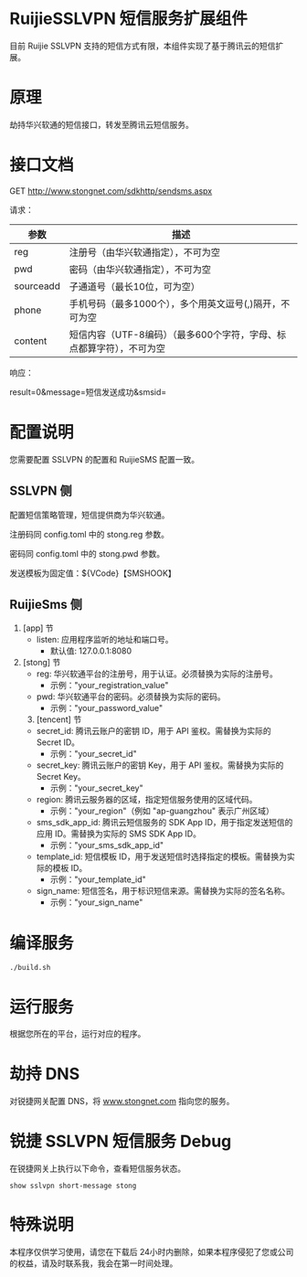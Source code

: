 # RuijieSSLVPN 短信服务扩展组件

目前 Ruijie SSLVPN 支持的短信方式有限，本组件实现了基于腾讯云的短信扩展。

# 原理
劫持华兴软通的短信接口，转发至腾讯云短信服务。

# 接口文档

GET http://www.stongnet.com/sdkhttp/sendsms.aspx

请求：

| 参数        | 描述                                     |
|-----------|----------------------------------------|
| reg       | 注册号（由华兴软通指定），不可为空                      |
| pwd       | 密码（由华兴软通指定），不可为空                       |
| sourceadd | 子通道号（最长10位，可为空）                        |
| phone     | 手机号码（最多1000个），多个用英文逗号(,)隔开，不可为空        |
| content   | 短信内容（UTF-8编码）（最多600个字符，字母、标点都算字符），不可为空 |

响应：

result=0&message=短信发送成功&smsid=

# 配置说明
您需要配置 SSLVPN 的配置和 RuijieSMS 配置一致。
## SSLVPN 侧
配置短信策略管理，短信提供商为华兴软通。

注册码同 config.toml 中的 stong.reg 参数。

密码同 config.toml 中的 stong.pwd 参数。

发送模板为固定值：${VCode}【SMSHOOK】

## RuijieSms 侧

1. [app] 节
   - listen: 应用程序监听的地址和端口号。
     - 默认值: 127.0.0.1:8080
2. [stong] 节
   - reg: 华兴软通平台的注册号，用于认证。必须替换为实际的注册号。
     - 示例："your_registration_value"
   - pwd: 华兴软通平台的密码。必须替换为实际的密码。
     - 示例："your_password_value"
   3. [tencent] 节
   - secret_id: 腾讯云账户的密钥 ID，用于 API 鉴权。需替换为实际的 Secret ID。
     - 示例："your_secret_id"
   - secret_key: 腾讯云账户的密钥 Key，用于 API 鉴权。需替换为实际的 Secret Key。
     - 示例："your_secret_key"
   - region: 腾讯云服务器的区域，指定短信服务使用的区域代码。
     - 示例："your_region"（例如 "ap-guangzhou" 表示广州区域）
   - sms_sdk_app_id: 腾讯云短信服务的 SDK App ID，用于指定发送短信的应用 ID。需替换为实际的 SMS SDK App ID。
     - 示例："your_sms_sdk_app_id"
   - template_id: 短信模板 ID，用于发送短信时选择指定的模板。需替换为实际的模板 ID。
     - 示例："your_template_id"
   - sign_name: 短信签名，用于标识短信来源。需替换为实际的签名名称。
     - 示例："your_sign_name"

# 编译服务

```shell
./build.sh
```

# 运行服务

根据您所在的平台，运行对应的程序。

# 劫持 DNS
对锐捷网关配置 DNS，将 www.stongnet.com 指向您的服务。

# 锐捷 SSLVPN 短信服务 Debug

在锐捷网关上执行以下命令，查看短信服务状态。
```shell
show sslvpn short-message stong
```

# 特殊说明

本程序仅供学习使用，请您在下载后 24小时内删除，如果本程序侵犯了您或公司的权益，请及时联系我，我会在第一时间处理。